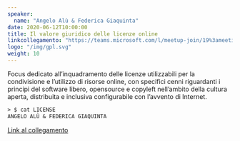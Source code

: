 ```yaml
---
speaker:
  name: "Angelo Alù & Federica Giaquinta"
date: 2020-06-12T10:00:00
title: Il valore giuridico delle licenze online
linkcollegamento: "https://teams.microsoft.com/l/meetup-join/19%3ameeting_MWM5ZTQ5OTItMWViMi00MmQ5LThiY2ItYjdkOTk5ZTAyZThm%40thread.v2/0?context=%7b%22Tid%22%3a%22baeefbc8-3c8b-4382-9126-e86bfef46ce6%22%2c%22Oid%22%3a%22fe95f41d-f044-4662-8620-449bb74cc457%22%7d"
logo: "/img/gpl.svg"
weight: 10
---
```


Focus dedicato all’inquadramento delle licenze utilizzabili per la condivisione e l’utilizzo di risorse online, con specifici cenni riguardanti i principi del software libero, opensource e copyleft nell’ambito della cultura aperta, distribuita e inclusiva configurabile con l’avvento di Internet.

```txt
> $ cat LICENSE
ANGELO ALÙ & FEDERICA GIAQUINTA
```

[Link al collegamento](https://teams.microsoft.com/l/meetup-join/19%3ameeting_MWM5ZTQ5OTItMWViMi00MmQ5LThiY2ItYjdkOTk5ZTAyZThm%40thread.v2/0?context=%7b%22Tid%22%3a%22baeefbc8-3c8b-4382-9126-e86bfef46ce6%22%2c%22Oid%22%3a%22fe95f41d-f044-4662-8620-449bb74cc457%22%7d) 